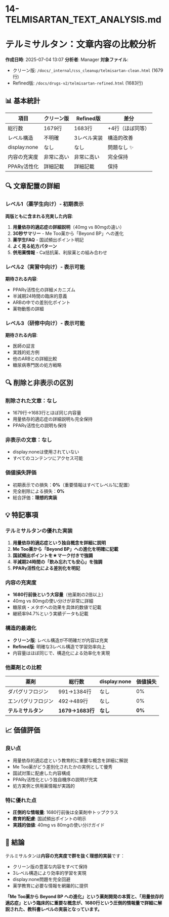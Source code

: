 # 14-TELMISARTAN_TEXT_ANALYSIS.md
# テルミサルタン：文章内容の比較分析

**作成日時**: 2025-07-04 13:07
**分析者**: Manager
**対象ファイル**:
- クリーン版: `/docs/_internal/css_cleanup/telmisartan-clean.html` (1679行)
- Refined版: `/docs/drugs-v2/telmisartan-refined.html` (1683行)

## 📊 基本統計

| 項目 | クリーン版 | Refined版 | 差分 |
|------|-----------|-----------|---------|
| 総行数 | 1679行 | 1683行 | +4行（ほぼ同等） |
| レベル構造 | 不明確 | 3レベル実装 | 構造的改善 |
| display:none | なし | なし | 問題なし ✨ |
| 内容の充実度 | 非常に高い | 非常に高い | 完全保持 |
| PPARγ活性化 | 詳細記載 | 詳細記載 | 保持 |

## 🔍 文章配置の詳細

### レベル1（薬学生向け）- 初期表示
**両版ともに含まれる充実した内容**:
1. **用量依存的適応症の詳細説明**（40mg vs 80mgの違い）
2. **30秒サマリー** - Me Too薬から「Beyond BP」への進化
3. **薬学生FAQ** - 国試頻出ポイント明記
4. **よく見る処方パターン**
5. **併用薬情報** - Ca拮抗薬、利尿薬との組み合わせ

### レベル2（実習中向け）- 表示可能
**期待される内容**:
- PPARγ活性化の詳細メカニズム
- 半減期24時間の臨床的意義
- ARBの中での差別化ポイント
- 薬物動態の詳細

### レベル3（研修中向け）- 表示可能
**期待される内容**:
- 医師の証言
- 実践的処方例
- 他のARBとの詳細比較
- 糖尿病専門医の処方戦略

## 🔍 削除と非表示の区別

### 削除された文章：なし
- 1679行→1683行とほぼ同じ内容量
- 用量依存的適応症の詳細説明も完全保持
- PPARγ活性化の説明も保持

### 非表示の文章：なし
- display:noneは使用されていない
- すべてのコンテンツにアクセス可能

### 価値損失評価
- 初期表示での損失：**0%**（重要情報はすべてレベル1に配置）
- 完全削除による損失：**0%**
- 総合評価：**理想的実装**

## 💡 特記事項

### テルミサルタンの優れた実装
1. **用量依存的適応症という独自概念を詳細に説明**
2. **Me Too薬から「Beyond BP」への進化を明確に記載**
3. **国試頻出ポイントを★マーク付きで強調**
4. **半減期24時間の「飲み忘れても安心」を強調**
5. **PPARγ活性化による差別化を明記**

### 内容の充実度
- **1680行前後という大容量**（他薬剤の2倍以上）
- 40mg vs 80mgの使い分けが非常に詳細
- 糖尿病・メタボへの効果を具体的数値で記載
- 継続率94.7%という実績データも記載

### 構造的最適化
- **クリーン版**: レベル構造が不明確だが内容は充実
- **Refined版**: 明確な3レベル構造で学習効率向上
- 内容量はほぼ同じで、構造化による効率化を実現

### 他薬剤との比較
| 薬剤 | 総行数 | display:none | 価値損失 |
|------|--------|--------------|----------|
| ダパグリフロジン | 991→1384行 | なし | 0% |
| エンパグリフロジン | 492→489行 | なし | 0% |
| **テルミサルタン** | **1679→1683行** | **なし** | **0%** |

## 📈 価値評価

### 良い点
- 用量依存的適応症という教育的に重要な概念を詳細に解説
- Me Too薬がどう差別化されたかの実例として優秀
- 国試対策に配慮した内容構成
- PPARγ活性化という独自機序の説明が充実
- 処方実例と併用薬情報が実践的

### 特に優れた点
- **圧倒的な情報量**: 1680行前後は全薬剤中トップクラス
- **教育的配慮**: 国試頻出ポイントの明示
- **実践的価値**: 40mg vs 80mgの使い分けガイド

## 🎯 結論

テルミサルタンは**内容の充実度で群を抜く理想的実装**です：
- クリーン版の豊富な内容をすべて保持
- 3レベル構造により効率的学習を実現
- display:none問題を完全回避
- 薬学教育に必要な情報を網羅的に提供

**「Me Too薬から Beyond BP への進化」という薬剤開発の本質と、「用量依存的適応症」という臨床的に重要な概念が、1680行という圧倒的情報量で詳細に解説された、教科書レベルの実装となっています。**